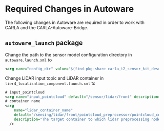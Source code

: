 # Required Changes in Autoware
The following changes in Autoware are required in order to work with CARLA and the CARLA-Autoware-Bridge.

## ```autoware_launch``` package
Change the path to the sensor model configuration directory in ```autoware.launch.xml``` to
```xml
<arg name="config_dir" value="$(find-pkg-share carla_t2_sensor_kit_description)/config/"/>
```

Change LiDAR input topic and LiDAR container in ```tier4_localization_component.launch.xml``` to
```xml
# input_pointcloud
<arg name="input_pointcloud" default="/sensor/lidar/front" description="The topic will be used in the localization util module"/>
# container name
<arg
    name="lidar_container_name"
    default="/sensing/lidar/front/pointcloud_preprocessor/pointcloud_container"
    description="The target container to which lidar preprocessing nodes in localization be attached"
  />
```
